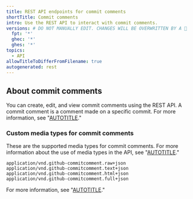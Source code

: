 ```yaml
---
title: REST API endpoints for commit comments
shortTitle: Commit comments
intro: Use the REST API to interact with commit comments.
versions: # DO NOT MANUALLY EDIT. CHANGES WILL BE OVERWRITTEN BY A 🤖
  fpt: '*'
  ghec: '*'
  ghes: '*'
topics:
  - API
allowTitleToDifferFromFilename: true
autogenerated: rest
---
```


## About commit comments

You can create, edit, and view commit comments using the REST API. A commit comment is a comment made on a specific commit. For more information, see "[AUTOTITLE](/rest/guides/working-with-comments#commit-comments)."

### Custom media types for commit comments

These are the supported media types for commit comments. For more information
about the use of media types in the API, see "[AUTOTITLE](/rest/overview/media-types)."

    application/vnd.github-commitcomment.raw+json
    application/vnd.github-commitcomment.text+json
    application/vnd.github-commitcomment.html+json
    application/vnd.github-commitcomment.full+json

For more information, see "[AUTOTITLE](/rest/overview/media-types)."

<!-- Content after this section is automatically generated -->
